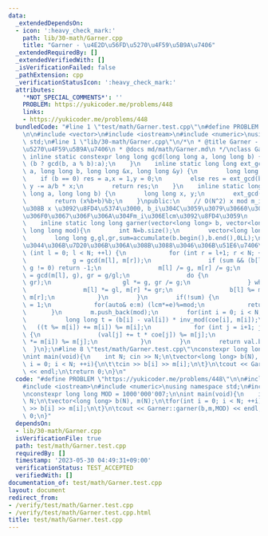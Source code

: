 ```yaml
---
data:
  _extendedDependsOn:
  - icon: ':heavy_check_mark:'
    path: lib/30-math/Garner.cpp
    title: "Garner - \u4E2D\u56FD\u5270\u4F59\u5B9A\u7406"
  _extendedRequiredBy: []
  _extendedVerifiedWith: []
  _isVerificationFailed: false
  _pathExtension: cpp
  _verificationStatusIcon: ':heavy_check_mark:'
  attributes:
    '*NOT_SPECIAL_COMMENTS*': ''
    PROBLEM: https://yukicoder.me/problems/448
    links:
    - https://yukicoder.me/problems/448
  bundledCode: "#line 1 \"test/math/Garner.test.cpp\"\n#define PROBLEM \"https://yukicoder.me/problems/448\"\
    \n\n#include <vector>\n#include <iostream>\n#include <numeric>\nusing namespace\
    \ std;\n#line 1 \"lib/30-math/Garner.cpp\"\n/*\n * @title Garner - \u4E2D\u56FD\
    \u5270\u4F59\u5B9A\u7406\n * @docs md/math/Garner.md\n */\nclass Garner{\n   \
    \ inline static constexpr long long gcd(long long a, long long b) {\n        return\
    \ (b ? gcd(b, a % b):a);\n    }\n    inline static long long ext_gcd(long long\
    \ a, long long b, long long &x, long long &y) {\n        long long res;\n    \
    \    if (b == 0) res = a,x = 1,y = 0;\n        else res = ext_gcd(b, a%b, y, x),\
    \ y -= a/b * x;\n        return res;\n    }\n    inline static long long inv_mod(long\
    \ long a, long long b) {\n        long long x, y;\n        ext_gcd(a, b, x, y);\n\
    \        return (x%b+b)%b;\n    }\npublic:\n    // O(N^2) x mod m_i = b_i \u306A\
    \u308B x \u3092\u8FD4\u5374\u3000, b_i\u304C\u3059\u3079\u30660\u306E\u3068\u304D\
    \u306F0\u3067\u306F\u306A\u304Fm_i\u306Elcm\u3092\u8FD4\u3059\n    // return x\n\
    \    inline static long long garner(vector<long long> b, vector<long long> m,\
    \ long long mod){\n        int N=b.size();\n        vector<long long> coe(N+1,1),val(N+1,0);\n\
    \        long long g,gl,gr,sum=accumulate(b.begin(),b.end(),0LL);\n        //\u4E92\
    \u3044\u306B\u7D20\u306B\u306A\u308B\u3088\u3046\u306B\u51E6\u7406\n        for\
    \ (int l = 0; l < N; ++l) {\n            for (int r = l+1; r < N; ++r) {\n   \
    \             g = gcd(m[l], m[r]);\n                if (sum && (b[l] - b[r]) %\
    \ g != 0) return -1;\n                m[l] /= g, m[r] /= g;\n                gl\
    \ = gcd(m[l], g), gr = g/gl;\n                do {\n                    g = gcd(gl,\
    \ gr);\n                    gl *= g, gr /= g;\n                } while (g != 1);\n\
    \                m[l] *= gl, m[r] *= gr;\n                b[l] %= m[l], b[r] %=\
    \ m[r];\n            }\n        }\n        if(!sum) {\n            long long lcm\
    \ = 1;\n            for(auto& e:m) (lcm*=e)%=mod;\n            return lcm;\n \
    \       }\n        m.push_back(mod);\n        for(int i = 0; i < N; ++i) {\n \
    \           long long t = (b[i] - val[i]) * inv_mod(coe[i], m[i]);\n         \
    \   ((t %= m[i]) += m[i]) %= m[i];\n            for (int j = i+1; j <= N; ++j)\
    \ {\n                (val[j] += t * coe[j]) %= m[j];\n                (coe[j]\
    \ *= m[i]) %= m[j];\n            }\n        }\n        return val.back();\n  \
    \  }\n};\n#line 8 \"test/math/Garner.test.cpp\"\nconstexpr long long MOD = 1000'000'007;\n\
    \nint main(void){\n    int N; cin >> N;\n\tvector<long long> b(N), m(N);\n\tfor(int\
    \ i = 0; i < N; ++i){\n\t\tcin >> b[i] >> m[i];\n\t}\n\tcout << Garner::garner(b,m,MOD)\
    \ << endl;\n\treturn 0;\n}\n"
  code: "#define PROBLEM \"https://yukicoder.me/problems/448\"\n\n#include <vector>\n\
    #include <iostream>\n#include <numeric>\nusing namespace std;\n#include \"../../lib/30-math/Garner.cpp\"\
    \nconstexpr long long MOD = 1000'000'007;\n\nint main(void){\n    int N; cin >>\
    \ N;\n\tvector<long long> b(N), m(N);\n\tfor(int i = 0; i < N; ++i){\n\t\tcin\
    \ >> b[i] >> m[i];\n\t}\n\tcout << Garner::garner(b,m,MOD) << endl;\n\treturn\
    \ 0;\n}"
  dependsOn:
  - lib/30-math/Garner.cpp
  isVerificationFile: true
  path: test/math/Garner.test.cpp
  requiredBy: []
  timestamp: '2023-05-30 04:49:31+09:00'
  verificationStatus: TEST_ACCEPTED
  verifiedWith: []
documentation_of: test/math/Garner.test.cpp
layout: document
redirect_from:
- /verify/test/math/Garner.test.cpp
- /verify/test/math/Garner.test.cpp.html
title: test/math/Garner.test.cpp
---
```

